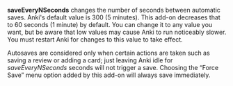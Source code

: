 **saveEveryNSeconds** changes the number of seconds between automatic saves. Anki's default value is 300 (5 minutes). This add-on decreases that to 60 seconds (1 minute) by default. You can change it to any value you want, but be aware that low values may cause Anki to run noticeably slower. You must restart Anki for changes to this value to take effect.

Autosaves are considered only when certain actions are taken such as saving a review or adding a card; just leaving Anki idle for *saveEveryNSeconds* seconds will not trigger a save. Choosing the “Force Save” menu option added by this add-on will always save immediately.
